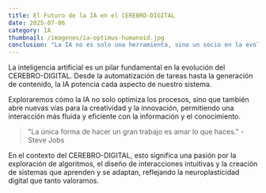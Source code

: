 ```yaml
---
title: El Futuro de la IA en el CEREBRO-DIGITAL
date: 2025-07-06
category: IA
thumbnail: /imagenes/ia-optimus-humanoid.jpg
conclusion: "La IA no es solo una herramienta, sino un socio en la evolución del CEREBRO-DIGITAL. Su integración profunda nos permite explorar nuevas fronteras de la creatividad y la eficiencia, redefiniendo lo que es posible en la gestión del conocimiento y la materialización de ideas."
---
```


La inteligencia artificial es un pilar fundamental en la evolución del CEREBRO-DIGITAL. Desde la automatización de tareas hasta la generación de contenido, la IA potencia cada aspecto de nuestro sistema.

Exploraremos cómo la IA no solo optimiza los procesos, sino que también abre nuevas vías para la creatividad y la innovación, permitiendo una interacción más fluida y eficiente con la información y el conocimiento.

> "La única forma de hacer un gran trabajo es amar lo que haces." - Steve Jobs

En el contexto del CEREBRO-DIGITAL, esto significa una pasión por la exploración de algoritmos, el diseño de interacciones intuitivas y la creación de sistemas que aprenden y se adaptan, reflejando la neuroplasticidad digital que tanto valoramos.


